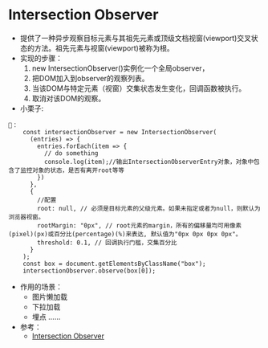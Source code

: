 # Intersection Observer
- 提供了一种异步观察目标元素与其祖先元素或顶级文档视窗(viewport)交叉状态的方法。祖先元素与视窗(viewport)被称为根。
- 实现的步骤：
   1. new IntersectionObserver()实例化一个全局observer，
   2. 把DOM加入到observer的观察列表。
   3. 当该DOM与特定元素（视窗）交集状态发生变化，回调函数被执行。
   4. 取消对该DOM的观察。
- 小栗子:
```
🌰：
    const intersectionObserver = new IntersectionObserver(
      (entries) => {
        entries.forEach(item => {
          // do something
          console.log(item);//输出IntersectionObserverEntry对象，对象中包含了监控对象的状态，是否有离开root等等
        })
      },
      {
        //配置
        root: null, // 必须是目标元素的父级元素。如果未指定或者为null，则默认为浏览器视窗。
        rootMargin: "0px", // root元素的margin，所有的偏移量均可用像素(pixel)(px)或百分比(percentage)(%)来表达, 默认值为"0px 0px 0px 0px"。
        threshold: 0.1, // 回调执行门槛，交集百分比
      }
    );
    const box = document.getElementsByClassName("box");
    intersectionObserver.observe(box[0]);
```
- 作用的场景：
   - 图片懒加载
   - 下拉加载
   - 埋点
   ......
- 参考：
   - [Intersection Observer](https://developer.mozilla.org/zh-CN/docs/Web/API/IntersectionObserver)
